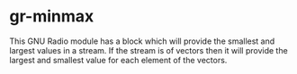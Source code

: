 # gr-minmax
This GNU Radio module has a block which will provide the smallest and largest
values in a stream. If the stream is of vectors then it will provide the largest
and smallest value for each element of the vectors.
